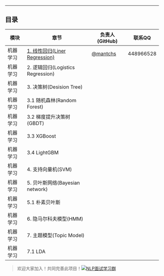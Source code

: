 ------



## 目录

| 模块     | 章节                                                         | 负责人(GitHub)                         | 联系QQ    |
| -------- | ------------------------------------------------------------ | -------------------------------------- | --------- |
| 机器学习 | [1. 线性回归(Liner Regression)](https://github.com/NLP-LOVE/ML-NLP/blob/master/Machine%20Learning/1.Liner%20Regression.md) | [@mantchs](https://github.com/mantchs) | 448966528 |
| 机器学习 | 2. 逻辑回归(Logistics Regression)                            |                                        |           |
| 机器学习 | 3. 决策树(Desision Tree)                                     |                                        |           |
| 机器学习 | 3.1 随机森林(Random Forest)                                  |                                        |           |
| 机器学习 | 3.2 梯度提升决策树(GBDT)                                     |                                        |           |
| 机器学习 | 3.3 XGBoost                                                  |                                        |           |
| 机器学习 | 3.4 LightGBM                                                 |                                        |           |
| 机器学习 | 4. 支持向量机(SVM)                                           |                                        |           |
| 机器学习 | 5. 贝叶斯网络(Bayesian network)                              |                                        |           |
| 机器学习 | 5.1 朴素贝叶斯                                               |                                        |           |
| 机器学习 | 6. 隐马尔科夫模型(HMM)                                       |                                        |           |
| 机器学习 | 7. 主题模型(Topic Model)                                     |                                        |           |
| 机器学习 | 7.1 LDA                                                      |                                        |           |



> 欢迎大家加入！共同完善此项目！<a target="_blank" href="//shang.qq.com/wpa/qunwpa?idkey=863f915b9178560bd32ca07cd090a7d9e6f5f90fcff5667489697b1621cecdb3"><img border="0" src="http://pub.idqqimg.com/wpa/images/group.png" alt="NLP面试学习群" title="NLP面试学习群"></a>
